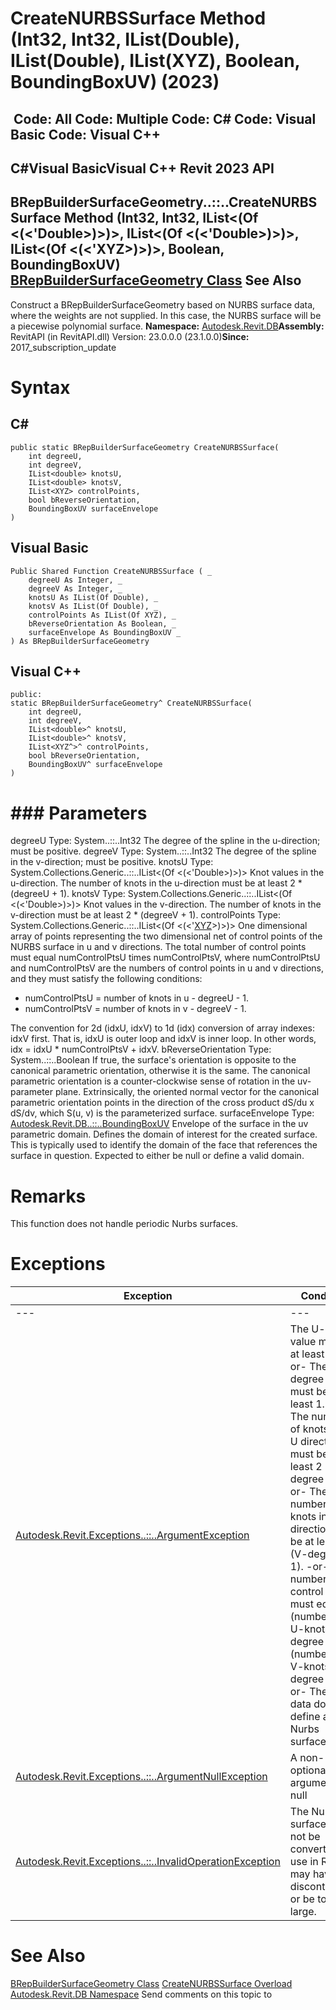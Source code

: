 # CreateNURBSSurface Method (Int32, Int32, IList(Double), IList(Double), IList(XYZ), Boolean, BoundingBoxUV) (2023)

﻿
 Code: All Code: Multiple Code: C# Code: Visual Basic Code: Visual C++   
---  
C#Visual BasicVisual C++
Revit 2023 API  
---  
BRepBuilderSurfaceGeometry..::..CreateNURBSSurface Method (Int32, Int32, IList<(Of <(<'Double>)>)>, IList<(Of <(<'Double>)>)>, IList<(Of <(<'XYZ>)>)>, Boolean, BoundingBoxUV)  
[BRepBuilderSurfaceGeometry Class](c21d4101-cc15-1990-ee9f-994b487bf95d.md "BRepBuilderSurfaceGeometry Class") See Also  
---  
Construct a BRepBuilderSurfaceGeometry based on NURBS surface data, where the weights are not supplied. In this case, the NURBS surface will be a piecewise polynomial surface. 
**Namespace:** [Autodesk.Revit.DB](87546ba7-461b-c646-cbb1-2cb8f5bff8b2.md "Autodesk.Revit.DB Namespace")**Assembly:** RevitAPI (in RevitAPI.dll) Version: 23.0.0.0 (23.1.0.0)**Since:** 2017_subscription_update 
# Syntax
C#  
---  
```text
public static BRepBuilderSurfaceGeometry CreateNURBSSurface(
	int degreeU,
	int degreeV,
	IList<double> knotsU,
	IList<double> knotsV,
	IList<XYZ> controlPoints,
	bool bReverseOrientation,
	BoundingBoxUV surfaceEnvelope
)
```
  
Visual Basic  
---  
```text
Public Shared Function CreateNURBSSurface ( _
	degreeU As Integer, _
	degreeV As Integer, _
	knotsU As IList(Of Double), _
	knotsV As IList(Of Double), _
	controlPoints As IList(Of XYZ), _
	bReverseOrientation As Boolean, _
	surfaceEnvelope As BoundingBoxUV _
) As BRepBuilderSurfaceGeometry
```
  
Visual C++  
---  
```text
public:
static BRepBuilderSurfaceGeometry^ CreateNURBSSurface(
	int degreeU, 
	int degreeV, 
	IList<double>^ knotsU, 
	IList<double>^ knotsV, 
	IList<XYZ^>^ controlPoints, 
	bool bReverseOrientation, 
	BoundingBoxUV^ surfaceEnvelope
)
```
  
# ### Parameters
degreeU
    Type: System..::..Int32 The degree of the spline in the u-direction; must be positive. 
degreeV
    Type: System..::..Int32 The degree of the spline in the v-direction; must be positive. 
knotsU
    Type: System.Collections.Generic..::..IList<(Of <(<'Double>)>)> Knot values in the u-direction. The number of knots in the u-direction must be at least 2 * (degreeU + 1). 
knotsV
    Type: System.Collections.Generic..::..IList<(Of <(<'Double>)>)> Knot values in the v-direction. The number of knots in the v-direction must be at least 2 * (degreeV + 1). 
controlPoints
    Type: System.Collections.Generic..::..IList<(Of <(<'[XYZ](c2fd995c-95c0-58fb-f5de-f3246cbc5600.md "XYZ Class")>)>)> One dimensional array of points representing the two dimensional net of control points of the NURBS surface in u and v directions. 
The total number of control points must equal numControlPtsU times numControlPtsV, where numControlPtsU and numControlPtsV are the numbers of control points in u and v directions, and they must satisfy the following conditions: 
  * numControlPtsU = number of knots in u - degreeU - 1. 
  * numControlPtsV = number of knots in v - degreeV - 1. 

The convention for 2d (idxU, idxV) to 1d (idx) conversion of array indexes: idxV first. That is, idxU is outer loop and idxV is inner loop. In other words, idx = idxU * numControlPtsV + idxV. 
bReverseOrientation
    Type: System..::..Boolean If true, the surface's orientation is opposite to the canonical parametric orientation, otherwise it is the same. The canonical parametric orientation is a counter-clockwise sense of rotation in the uv-parameter plane. Extrinsically, the oriented normal vector for the canonical parametric orientation points in the direction of the cross product dS/du x dS/dv, which S(u, v) is the parameterized surface. 
surfaceEnvelope
    Type: [Autodesk.Revit.DB..::..BoundingBoxUV](e38a0145-4267-0b3f-0718-adb14e34c94e.md "BoundingBoxUV Class") Envelope of the surface in the uv parametric domain. Defines the domain of interest for the created surface. This is typically used to identify the domain of the face that references the surface in question. Expected to either be null or define a valid domain. 
# Remarks
This function does not handle periodic Nurbs surfaces. 
# Exceptions
| Exception | Condition |
| --- | --- |
| --- | --- |
| [Autodesk.Revit.Exceptions..::..ArgumentException](2e6e4206-97a8-dd4b-df5d-4269f4bb6088.md "ArgumentException Class") | The U-degree value must be at least 1. -or- The V-degree value must be at least 1. -or- The number of knots in the U direction must be at least 2 * (U-degree + 1). -or- The number of knots in the V direction must be at least 2 * (V-degree + 1). -or- The number of control points must equal (number of U-knots - U-degree - 1) * (number of V-knots - V-degree - 1). -or- The input data does not define a valid Nurbs surface. |
| [Autodesk.Revit.Exceptions..::..ArgumentNullException](631e1424-60f4-929b-4e52-dda9dcd26316.md "ArgumentNullException Class") | A non-optional argument was null |
| [Autodesk.Revit.Exceptions..::..InvalidOperationException](9e715f03-3884-e539-4dd6-8d7545733adc.md "InvalidOperationException Class") | The Nurbs surface could not be converted for use in Revit. It may have C2-discontinuities or be too large. |

# See Also
[BRepBuilderSurfaceGeometry Class](c21d4101-cc15-1990-ee9f-994b487bf95d.md "BRepBuilderSurfaceGeometry Class")
[CreateNURBSSurface Overload](a6dd0238-333e-9155-6b1b-de5462b223d7.md "CreateNURBSSurface Method")
[Autodesk.Revit.DB Namespace](87546ba7-461b-c646-cbb1-2cb8f5bff8b2.md "Autodesk.Revit.DB Namespace")
Send comments on this topic to 